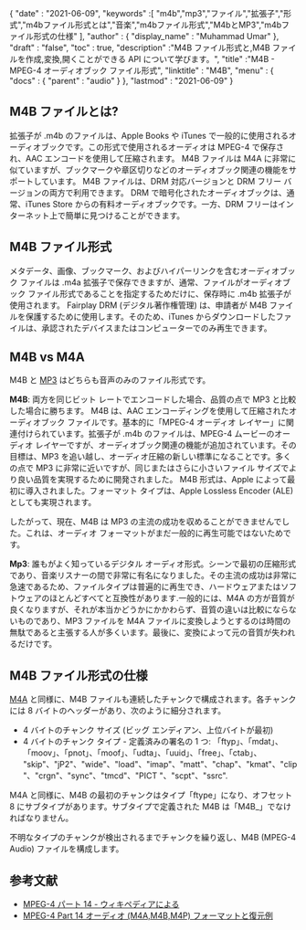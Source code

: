 {
  "date" : "2021-06-09",
  "keywords" :[ "m4b","mp3","ファイル","拡張子","形式","m4bファイル形式とは","音楽","m4bファイル形式","M4bとMP3","m4bファイル形式の仕様" ],
  "author" : {
    "display_name" : "Muhammad Umar"
},
  "draft" : "false",
  "toc" : true,
  "description" :"M4B ファイル形式と,M4B ファイルを作成,変換,開くことができる API について学びます。",
  "title" :"M4B - MPEG-4 オーディオブック ファイル形式",
  "linktitle" : "M4B",
  "menu" : {
    "docs" : {
      "parent" : "audio"
}
},
  "lastmod" : "2021-06-09"
}

## M4B ファイルとは?

拡張子が .m4b のファイルは、Apple Books や iTunes で一般的に使用されるオーディオブックです。この形式で使用されるオーディオは MPEG-4 で保存され、AAC エンコードを使用して圧縮されます。 M4B ファイルは M4A に非常に似ていますが、ブックマークや章区切りなどのオーディオブック関連の機能をサポートしています。 M4B ファイルは、DRM 対応バージョンと DRM フリー バージョンの両方で利用できます。 DRM で暗号化されたオーディオブックは、通常、iTunes Store からの有料オーディオブックです。一方、DRM フリーはインターネット上で簡単に見つけることができます。

## M4B ファイル形式

メタデータ、画像、ブックマーク、およびハイパーリンクを含むオーディオブック ファイルは .m4a 拡張子で保存できますが、通常、ファイルがオーディオブック ファイル形式であることを指定するためだけに、保存時に .m4b 拡張子が使用されます。 Fairplay DRM (デジタル著作権管理) は、申請者が M4B ファイルを保護するために使用します。そのため、iTunes からダウンロードしたファイルは、承認されたデバイスまたはコンピューターでのみ再生できます。


## M4B vs M4A

M4B と [MP3](/audio/mp3/) はどちらも音声のみのファイル形式です。

**M4B**: 両方を同じビット レートでエンコードした場合、品質の点で MP3 と比較した場合に勝ちます。 M4B は、AAC エンコーディングを使用して圧縮されたオーディオブック ファイルです。基本的に「MPEG-4 オーディオ レイヤー」に関連付けられています。拡張子が .m4b のファイルは、MPEG-4 ムービーのオーディオ レイヤーですが、オーディオブック関連の機能が追加されています。その目標は、MP3 を追い越し、オーディオ圧縮の新しい標準になることです。多くの点で MP3 に非常に近いですが、同じまたはさらに小さいファイル サイズでより良い品質を実現するために開発されました。 M4B 形式は、Apple によって最初に導入されました。フォーマット タイプは、Apple Lossless Encoder (ALE) としても実現されます。

したがって、現在、M4B は MP3 の主流の成功を収めることができませんでした。これは、オーディオ フォーマットがまだ一般的に再生可能ではないためです。

**Mp3**: 誰もがよく知っているデジタル オーディオ形式。シーンで最初の圧縮形式であり、音楽リスナーの間で非常に有名になりました。その主流の成功は非常に急速であるため、ファイルタイプは普遍的に再生でき、ハードウェアまたはソフトウェアのほとんどすべてと互換性があります.一般的には、M4A の方が音質が良くなりますが、それが本当かどうかにかかわらず、音質の違いは比較にならないものであり、MP3 ファイルを M4A ファイルに変換しようとするのは時間の無駄であると主張する人が多くいます。最後に、変換によって元の音質が失われるだけです。

## M4B ファイル形式の仕様

[M4A](/audio/m4a/) と同様に、M4B ファイルも連続したチャンクで構成されます。各チャンクには 8 バイトのヘッダーがあり、次のように細分されます。
- 4 バイトのチャンク サイズ (ビッグ エンディアン、上位バイトが最初)
- 4 バイトのチャンク タイプ - 定義済みの署名の 1 つ: 「ftyp」、「mdat」、「moov」、「pnot」、「moof」、「udta」、「uuid」、「free」、「ctab」、 "skip"、"jP2"、"wide"、"load"、"imap"、"matt"、"chap"、"kmat"、"clip"、"crgn"、"sync"、"tmcd"、"PICT "、"scpt"、"ssrc".

M4A と同様に、M4B の最初のチャンクはタイプ「ftype」になり、オフセット 8 にサブタイプがあります。サブタイプで定義された M4B は「M4B_」でなければなりません。

不明なタイプのチャンクが検出されるまでチャンクを繰り返し、M4B (MPEG-4 Audio) ファイルを構成します。

## 参考文献

* [MPEG-4 パート 14 - ウィキペディアによる](https://en.wikipedia.org/wiki/MPEG-4_Part_14)
* [MPEG-4 Part 14 オーディオ (M4A,M4B,M4P) フォーマットと復元例](https://www.file-recovery.com/m4a-signature-format.htm)

